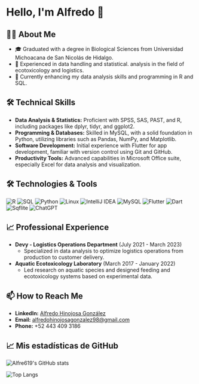 # Hello, I'm Alfredo 👋

## 👨‍💻 About Me
- 🎓 Graduated with a degree in Biological Sciences from Universidad Michoacana de San Nicolás de Hidalgo.
- 💼 Experienced in data handling and statistical.  analysis in the field of ecotoxicology and logistics.
- 🌱 Currently enhancing my data analysis skills and programming in R and SQL.

## 🛠 Technical Skills
- **Data Analysis & Statistics:** Proficient with SPSS, SAS, PAST, and R, including packages like dplyr, tidyr, and ggplot2.
- **Programming & Databases:** Skilled in MySQL, with a solid foundation in Python, utilizing libraries such as Pandas, NumPy, and Matplotlib.
- **Software Development:** Initial experience with Flutter for app development, familiar with version control using Git and GitHub.
- **Productivity Tools:** Advanced capabilities in Microsoft Office suite, especially Excel for data analysis and visualization.
  
## 🛠 Technologies & Tools
![R](https://img.shields.io/badge/-R-276DC3?style=flat-square&logo=r)
![SQL](https://img.shields.io/badge/-SQL-336791?style=flat-square&logo=postgresql)
![Python](https://img.shields.io/badge/-Python-3776AB?style=flat-square&logo=Python)
![Linux](https://img.shields.io/badge/-Linux-FCC624?style=flat-square&logo=linux)
![IntelliJ IDEA](https://img.shields.io/badge/-IntelliJ_IDEA-000000?style=flat-square&logo=intellij-idea)
![MySQL](https://img.shields.io/badge/-MySQL-4479A1?style=flat-square&logo=mysql)
![Flutter](https://img.shields.io/badge/-Flutter-02569B?style=flat-square&logo=flutter)
![Dart](https://img.shields.io/badge/-Dart-0175C2?style=flat-square&logo=dart)
![Sqflite](https://img.shields.io/badge/-Sqflite-02569B?style=flat-square&logo=sqlite)
![ChatGPT](https://img.shields.io/badge/-ChatGPT-00BFFF?style=flat-square&logo=openai&logoColor=white)


## 📈 Professional Experience
- **Devy - Logistics Operations Department** (July 2021 - March 2023)
  - Specialized in data analysis to optimize logistics operations from production to customer delivery.
- **Aquatic Ecotoxicology Laboratory** (March 2017 - January 2022)
  - Led research on aquatic species and designed feeding and ecotoxicology systems based on experimental data.

## 📫 How to Reach Me
- **LinkedIn:** [Alfredo Hinojosa González](https://www.linkedin.com/in/alfredo-hinojosa-gonz%C3%A1lez)
- **Email:** [alfredohinojosagonzalez98@gmail.com](mailto:alfredohinojosagonzalez98@gmail.com)
- **Phone:** +52 443 409 3186

  
## 📈 Mis estadísticas de GitHub
![Alfre619's GitHub stats](https://github-readme-stats.vercel.app/api?username=Alfre619&show_icons=true&theme=radical)

![Top Langs](https://github-readme-stats.vercel.app/api/top-langs/?username=Alfre619&layout=compact&theme=radical)



